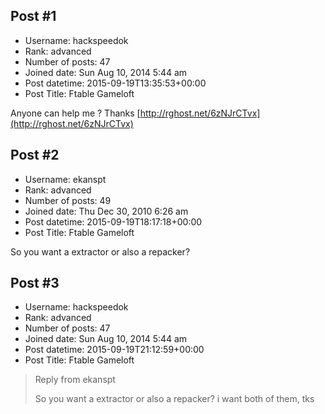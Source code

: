## Post #1
- Username: hackspeedok
- Rank: advanced
- Number of posts: 47
- Joined date: Sun Aug 10, 2014 5:44 am
- Post datetime: 2015-09-19T13:35:53+00:00
- Post Title: Ftable Gameloft

Anyone can help me ? Thanks 
[http://rghost.net/6zNJrCTvx](http://rghost.net/6zNJrCTvx)
## Post #2
- Username: ekanspt
- Rank: advanced
- Number of posts: 49
- Joined date: Thu Dec 30, 2010 6:26 am
- Post datetime: 2015-09-19T18:17:18+00:00
- Post Title: Ftable Gameloft

So you want a extractor or also a repacker?
## Post #3
- Username: hackspeedok
- Rank: advanced
- Number of posts: 47
- Joined date: Sun Aug 10, 2014 5:44 am
- Post datetime: 2015-09-19T21:12:59+00:00
- Post Title: Ftable Gameloft

> Reply from ekanspt
>
> So you want a extractor or also a repacker?
i want both of them, tks
